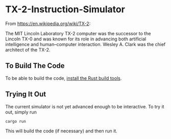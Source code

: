 # TX-2-Instruction-Simulator

From https://en.wikipedia.org/wiki/TX-2:

The MIT Lincoln Laboratory TX-2 computer was the successor to the
Lincoln TX-0 and was known for its role in advancing both artificial
intelligence and human–computer interaction. Wesley A. Clark was the
chief architect of the TX-2.

## To Build The Code

To be able to build the code, [install the Rust build
tools](https://doc.rust-lang.org/cargo/getting-started/installation.html).

## Trying It Out

The current simulator is not yet advanced enough to be interactive.
To try it out, simply run

```
cargo run
```

This will build the code (if necessary) and then run it.
